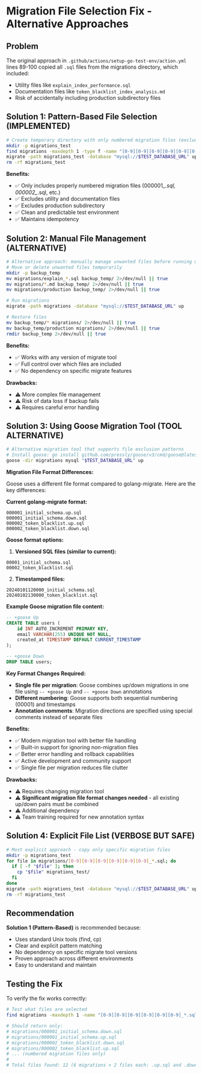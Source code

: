# Migration File Selection Fix - Alternative Approaches

## Problem
The original approach in `.github/actions/setup-go-test-env/action.yml` lines 89-100 copied all `.sql` files from the migrations directory, which included:
- Utility files like `explain_index_performance.sql`
- Documentation files like `token_blacklist_index_analysis.md`
- Risk of accidentally including production subdirectory files

## Solution 1: Pattern-Based File Selection (IMPLEMENTED)
```bash
# Create temporary directory with only numbered migration files (exclude production subdirectory and utility files)
mkdir -p migrations_test
find migrations -maxdepth 1 -type f -name "[0-9][0-9][0-9][0-9][0-9][0-9]_*.sql" -exec cp {} migrations_test/ \;
migrate -path migrations_test -database "mysql://$TEST_DATABASE_URL" up
rm -rf migrations_test
```

**Benefits:**
- ✅ Only includes properly numbered migration files (000001_*.sql, 000002_*.sql, etc.)
- ✅ Excludes utility and documentation files
- ✅ Excludes production subdirectory
- ✅ Clean and predictable test environment
- ✅ Maintains idempotency

## Solution 2: Manual File Management (ALTERNATIVE)
```bash
# Alternative approach: manually manage unwanted files before running migrations
# Move or delete unwanted files temporarily
mkdir -p backup_temp
mv migrations/explain_*.sql backup_temp/ 2>/dev/null || true
mv migrations/*.md backup_temp/ 2>/dev/null || true
mv migrations/production backup_temp/ 2>/dev/null || true

# Run migrations
migrate -path migrations -database "mysql://$TEST_DATABASE_URL" up

# Restore files
mv backup_temp/* migrations/ 2>/dev/null || true
mv backup_temp/production migrations/ 2>/dev/null || true
rmdir backup_temp 2>/dev/null || true
```

**Benefits:**
- ✅ Works with any version of migrate tool
- ✅ Full control over which files are included
- ✅ No dependency on specific migrate features

**Drawbacks:**
- ⚠️ More complex file management
- ⚠️ Risk of data loss if backup fails
- ⚠️ Requires careful error handling

## Solution 3: Using Goose Migration Tool (TOOL ALTERNATIVE)
```bash
# Alternative migration tool that supports file exclusion patterns
# Install goose: go install github.com/pressly/goose/v3/cmd/goose@latest
goose -dir migrations mysql "$TEST_DATABASE_URL" up
```

**Migration File Format Differences:**

Goose uses a different file format compared to golang-migrate. Here are the key differences:

**Current golang-migrate format:**
```
000001_initial_schema.up.sql
000001_initial_schema.down.sql
000002_token_blacklist.up.sql
000002_token_blacklist.down.sql
```

**Goose format options:**
1. **Versioned SQL files (similar to current):**
```
00001_initial_schema.sql
00002_token_blacklist.sql
```

2. **Timestamped files:**
```
20240101120000_initial_schema.sql
20240102130000_token_blacklist.sql
```

**Example Goose migration file content:**
```sql
-- +goose Up
CREATE TABLE users (
    id INT AUTO_INCREMENT PRIMARY KEY,
    email VARCHAR(255) UNIQUE NOT NULL,
    created_at TIMESTAMP DEFAULT CURRENT_TIMESTAMP
);

-- +goose Down
DROP TABLE users;
```

**Key Format Changes Required:**
- **Single file per migration**: Goose combines up/down migrations in one file using `-- +goose Up` and `-- +goose Down` annotations
- **Different numbering**: Goose supports both sequential numbering (00001) and timestamps
- **Annotation comments**: Migration directions are specified using special comments instead of separate files

**Benefits:**
- ✅ Modern migration tool with better file handling
- ✅ Built-in support for ignoring non-migration files
- ✅ Better error handling and rollback capabilities
- ✅ Active development and community support
- ✅ Single file per migration reduces file clutter

**Drawbacks:**
- ⚠️ Requires changing migration tool
- ⚠️ **Significant migration file format changes needed** - all existing up/down pairs must be combined
- ⚠️ Additional dependency
- ⚠️ Team training required for new annotation syntax

## Solution 4: Explicit File List (VERBOSE BUT SAFE)
```bash
# Most explicit approach - copy only specific migration files
mkdir -p migrations_test
for file in migrations/[0-9][0-9][0-9][0-9][0-9][0-9]_*.sql; do
  if [ -f "$file" ]; then
    cp "$file" migrations_test/
  fi
done
migrate -path migrations_test -database "mysql://$TEST_DATABASE_URL" up
rm -rf migrations_test
```

## Recommendation
**Solution 1 (Pattern-Based)** is recommended because:
- Uses standard Unix tools (find, cp)
- Clear and explicit pattern matching
- No dependency on specific migrate tool versions
- Proven approach across different environments
- Easy to understand and maintain

## Testing the Fix
To verify the fix works correctly:
```bash
# Test what files are selected
find migrations -maxdepth 1 -name "[0-9][0-9][0-9][0-9][0-9][0-9]_*.sql"

# Should return only:
# migrations/000001_initial_schema.down.sql
# migrations/000001_initial_schema.up.sql
# migrations/000002_token_blacklist.down.sql
# migrations/000002_token_blacklist.up.sql
# ... (numbered migration files only)
# 
# Total files found: 12 (6 migrations × 2 files each: .up.sql and .down.sql)
```
